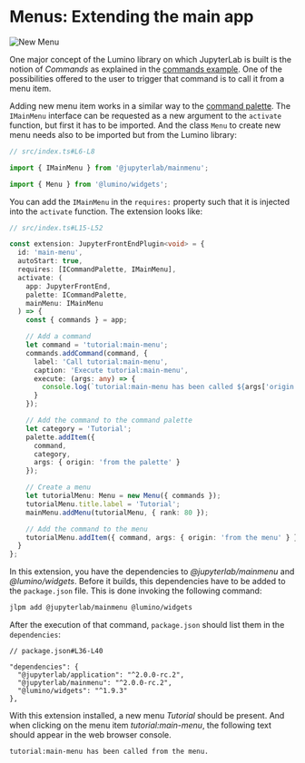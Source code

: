 # Menus: Extending the main app

![New Menu](preview.png)

One major concept of the Lumino library on which JupyterLab is built is
the notion of _Commands_ as explained in the [commands example](../commands/README.md).
One of the possibilities offered to the user to trigger that command is to call it from
a menu item.

Adding new menu item works in a similar way to the [command palette](../../command-palette/README.md).
The `IMainMenu` interface can be requested as a new argument to the `activate`
function, but first it has to be imported. And the class `Menu` to create new
menu needs also to be imported but from the Lumino library:

```ts
// src/index.ts#L6-L8

import { IMainMenu } from '@jupyterlab/mainmenu';

import { Menu } from '@lumino/widgets';
```

You can add the `IMainMenu` in the `requires:` property such that it is injected into
the `activate` function. The extension looks like:

```ts
// src/index.ts#L15-L52

const extension: JupyterFrontEndPlugin<void> = {
  id: 'main-menu',
  autoStart: true,
  requires: [ICommandPalette, IMainMenu],
  activate: (
    app: JupyterFrontEnd,
    palette: ICommandPalette,
    mainMenu: IMainMenu
  ) => {
    const { commands } = app;

    // Add a command
    let command = 'tutorial:main-menu';
    commands.addCommand(command, {
      label: 'Call tutorial:main-menu',
      caption: 'Execute tutorial:main-menu',
      execute: (args: any) => {
        console.log(`tutorial:main-menu has been called ${args['origin']}.`);
      }
    });

    // Add the command to the command palette
    let category = 'Tutorial';
    palette.addItem({
      command,
      category,
      args: { origin: 'from the palette' }
    });

    // Create a menu
    let tutorialMenu: Menu = new Menu({ commands });
    tutorialMenu.title.label = 'Tutorial';
    mainMenu.addMenu(tutorialMenu, { rank: 80 });

    // Add the command to the menu
    tutorialMenu.addItem({ command, args: { origin: 'from the menu' } });
  }
};
```

In this extension, you have the dependencies to _@jupyterlab/mainmenu_ and
_@lumino/widgets_. Before it builds, this dependencies have to be added to the
`package.json` file. This is done invoking the following command:

```bash
jlpm add @jupyterlab/mainmenu @lumino/widgets
```

After the execution of that command, `package.json` should list them in the
`dependencies`:

```json5
// package.json#L36-L40

"dependencies": {
  "@jupyterlab/application": "^2.0.0-rc.2",
  "@jupyterlab/mainmenu": "^2.0.0-rc.2",
  "@lumino/widgets": "^1.9.3"
},
```

With this extension installed, a new menu _Tutorial_ should be present. And when
clicking on the menu item _tutorial:main-menu_, the following text should appear
in the web browser console.

```
tutorial:main-menu has been called from the menu.
```
